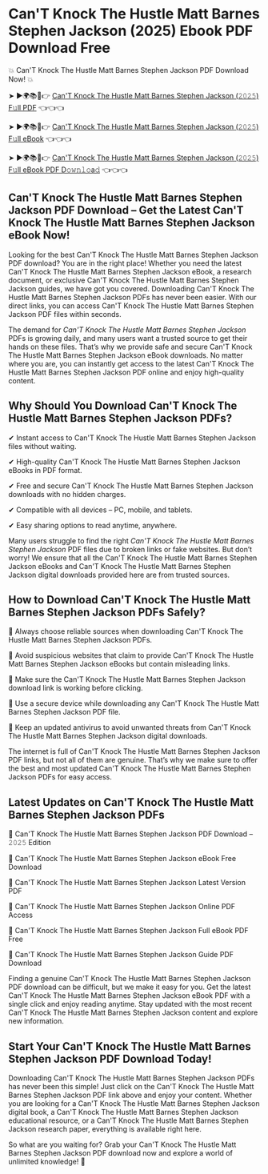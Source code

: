 # Can'T Knock The Hustle Matt Barnes Stephen Jackson (2025) Ebook PDF Download Free

💥 Can'T Knock The Hustle Matt Barnes Stephen Jackson PDF Download Now! 💥

➤ ►🌍📚📱👉 [Can'T Knock The Hustle Matt Barnes Stephen Jackson (𝟸𝟶𝟸𝟻) F𝚞ll PDF](https://getpdf.xyz/cant-knock-the-hustle-matt-barnes-stephen-jackson) 👈👈👈


➤ ►🌍📚📱👉 [Can'T Knock The Hustle Matt Barnes Stephen Jackson (𝟸𝟶𝟸𝟻) F𝚞ll eBook](https://getpdf.xyz/cant-knock-the-hustle-matt-barnes-stephen-jackson) 👈👈👈


➤ ►🌍📚📱👉 [Can'T Knock The Hustle Matt Barnes Stephen Jackson (𝟸𝟶𝟸𝟻) F𝚞ll eBook PDF D𝚘𝚠𝚗𝚕𝚘a𝚍](https://getpdf.xyz/cant-knock-the-hustle-matt-barnes-stephen-jackson) 👈👈👈


## Can'T Knock The Hustle Matt Barnes Stephen Jackson PDF Download – Get the Latest Can'T Knock The Hustle Matt Barnes Stephen Jackson eBook Now!

Looking for the best Can'T Knock The Hustle Matt Barnes Stephen Jackson PDF download? You are in the right place! Whether you need the latest Can'T Knock The Hustle Matt Barnes Stephen Jackson eBook, a research document, or exclusive Can'T Knock The Hustle Matt Barnes Stephen Jackson guides, we have got you covered. Downloading Can'T Knock The Hustle Matt Barnes Stephen Jackson PDFs has never been easier. With our direct links, you can access Can'T Knock The Hustle Matt Barnes Stephen Jackson PDF files within seconds.

The demand for *Can'T Knock The Hustle Matt Barnes Stephen Jackson* PDFs is growing daily, and many users want a trusted source to get their hands on these files. That’s why we provide safe and secure Can'T Knock The Hustle Matt Barnes Stephen Jackson eBook downloads. No matter where you are, you can instantly get access to the latest Can'T Knock The Hustle Matt Barnes Stephen Jackson PDF online and enjoy high-quality content.

## Why Should You Download Can'T Knock The Hustle Matt Barnes Stephen Jackson PDFs?

✔ Instant access to Can'T Knock The Hustle Matt Barnes Stephen Jackson files without waiting.

✔ High-quality Can'T Knock The Hustle Matt Barnes Stephen Jackson eBooks in PDF format.

✔ Free and secure Can'T Knock The Hustle Matt Barnes Stephen Jackson downloads with no hidden charges.

✔ Compatible with all devices – PC, mobile, and tablets.

✔ Easy sharing options to read anytime, anywhere.

Many users struggle to find the right *Can'T Knock The Hustle Matt Barnes Stephen Jackson* PDF files due to broken links or fake websites. But don’t worry! We ensure that all the Can'T Knock The Hustle Matt Barnes Stephen Jackson eBooks and Can'T Knock The Hustle Matt Barnes Stephen Jackson digital downloads provided here are from trusted sources.

## How to Download Can'T Knock The Hustle Matt Barnes Stephen Jackson PDFs Safely?

📌 Always choose reliable sources when downloading Can'T Knock The Hustle Matt Barnes Stephen Jackson PDFs.

📌 Avoid suspicious websites that claim to provide Can'T Knock The Hustle Matt Barnes Stephen Jackson eBooks but contain misleading links.

📌 Make sure the Can'T Knock The Hustle Matt Barnes Stephen Jackson download link is working before clicking.

📌 Use a secure device while downloading any Can'T Knock The Hustle Matt Barnes Stephen Jackson PDF file.

📌 Keep an updated antivirus to avoid unwanted threats from Can'T Knock The Hustle Matt Barnes Stephen Jackson digital downloads.

The internet is full of Can'T Knock The Hustle Matt Barnes Stephen Jackson PDF links, but not all of them are genuine. That’s why we make sure to offer the best and most updated Can'T Knock The Hustle Matt Barnes Stephen Jackson PDFs for easy access.

## Latest Updates on Can'T Knock The Hustle Matt Barnes Stephen Jackson PDFs

🔹 Can'T Knock The Hustle Matt Barnes Stephen Jackson PDF Download – 𝟸𝟶𝟸𝟻 Edition

🔹 Can'T Knock The Hustle Matt Barnes Stephen Jackson eBook Free Download

🔹 Can'T Knock The Hustle Matt Barnes Stephen Jackson Latest Version PDF

🔹 Can'T Knock The Hustle Matt Barnes Stephen Jackson Online PDF Access

🔹 Can'T Knock The Hustle Matt Barnes Stephen Jackson Full eBook PDF Free

🔹 Can'T Knock The Hustle Matt Barnes Stephen Jackson Guide PDF Download

Finding a genuine Can'T Knock The Hustle Matt Barnes Stephen Jackson PDF download can be difficult, but we make it easy for you. Get the latest Can'T Knock The Hustle Matt Barnes Stephen Jackson eBook PDF with a single click and enjoy reading anytime. Stay updated with the most recent Can'T Knock The Hustle Matt Barnes Stephen Jackson content and explore new information.

## Start Your Can'T Knock The Hustle Matt Barnes Stephen Jackson PDF Download Today!

Downloading Can'T Knock The Hustle Matt Barnes Stephen Jackson PDFs has never been this simple! Just click on the Can'T Knock The Hustle Matt Barnes Stephen Jackson PDF link above and enjoy your content. Whether you are looking for a Can'T Knock The Hustle Matt Barnes Stephen Jackson digital book, a Can'T Knock The Hustle Matt Barnes Stephen Jackson educational resource, or a Can'T Knock The Hustle Matt Barnes Stephen Jackson research paper, everything is available right here.

So what are you waiting for? Grab your Can'T Knock The Hustle Matt Barnes Stephen Jackson PDF download now and explore a world of unlimited knowledge! 🚀